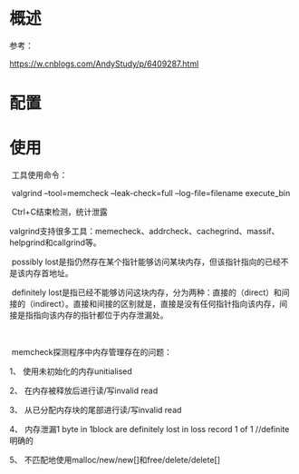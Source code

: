 # 概述

参考：

https://w.cnblogs.com/AndyStudy/p/6409287.html

 

# 配置

# 使用

​	工具使用命令：

​	valgrind –tool=memcheck –leak-check=full –log-file=filename execute_bin

​	Ctrl+C结束检测，统计泄露

 

​	valgrind支持很多工具：memecheck、addrcheck、cachegrind、massif、helpgrind和callgrind等。

 

​	possibly lost是指仍然存在某个指针能够访问某块内存，但该指针指向的已经不是该内存首地址。

​	definitely lost是指已经不能够访问这块内存，分为两种：直接的（direct）和间接的（indirect）。直接和间接的区别就是，直接是没有任何指针指向该内存，间接是指指向该内存的指针都位于内存泄漏处。

​	

 

​	memcheck探测程序中内存管理存在的问题：

1、 使用未初始化的内存unitialised

2、 在内存被释放后进行读/写invalid read

3、 从已分配内存块的尾部进行读/写invalid read

4、 内存泄漏1 byte in 1block are definitely lost in loss record 1 of 1 //definite明确的

5、 不匹配地使用malloc/new/new[]和free/delete/delete[]

 

 
